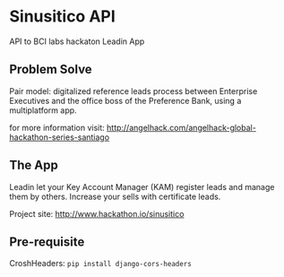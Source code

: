 # Sinusitico API

API to BCI labs hackaton Leadin App

## Problem Solve

Pair model: digitalized reference leads process between Enterprise Executives and the office boss of the Preference Bank, using a multiplatform app.

for more information visit: http://angelhack.com/angelhack-global-hackathon-series-santiago

## The App

Leadin let your Key Account Manager (KAM) register leads and manage them by others.
Increase your sells with certificate leads.

Project site: http://www.hackathon.io/sinusitico

## Pre-requisite

CroshHeaders: `pip install django-cors-headers`